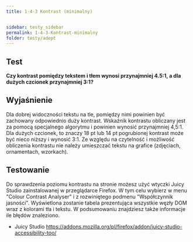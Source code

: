 ```yaml
---
title: 1-4-3 Kontrast (minimalny)


sidebar: testy_sidebar
permalink: 1-4-3-Kontrast-minimalny
folder: testy/adept
---
```


## Test
**Czy kontrast pomiędzy tekstem i tłem wynosi przynajmniej 4.5:1, a dla dużych czcionek przynajmniej 3:1?**

## Wyjaśnienie
Dla dobrej widoczności tekstu na tle, pomiędzy nimi powinien być zachowany odpowiednio duży kontrast. Wskaźnik kontrastu obliczany jest za pomocą specjalnego algorytmu i powinien wynosić przynajmniej 4,5:1. Dla dużych czcionek, to znaczy 18 pt lub 14 pt pogrubionej kontrast może być nieco niższy i wynosić 3:1. Ze względu na czytelność i możliwość obliczenia kontrastu nie należy umieszczać tekstu na grafice (zdjęciach, ornamentach, wzorkach).

## Testowanie
Do sprawdzenia poziomu kontrastu na stronie możesz użyć wtyczki Juicy Studio zainstalowanej w przeglądarce Firefox. W tym celu wybierz w menu "Colour Contrast Analyser" i z rozwiniętego podmenu "Współczynnik jasności". Wyświetlona zostanie tabela prezentująca wszystkie węzły DOM wraz z kolorami tła i tekstu. W podsumowaniu znajdziesz także informacje ile błędów znaleziono.

-	Juicy Studio https://addons.mozilla.org/pl/firefox/addon/juicy-studio-accessibility-too/

